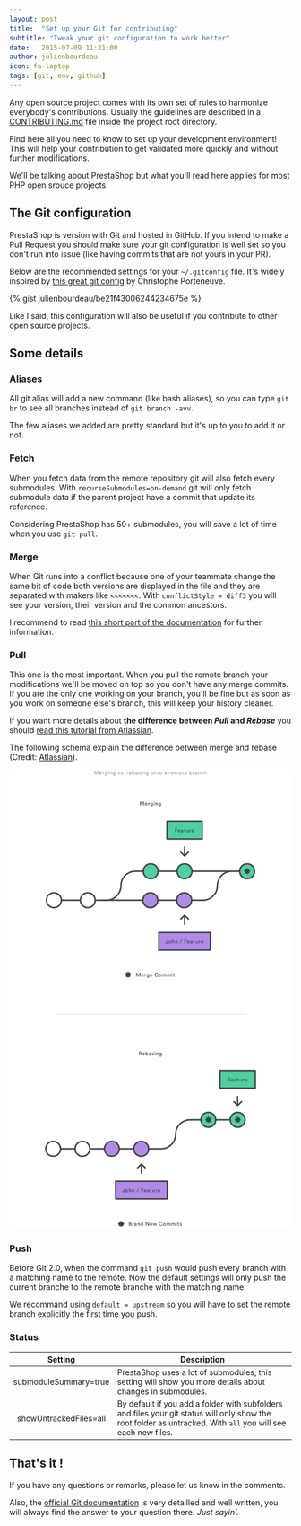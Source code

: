 ```yaml
---
layout: post
title:  "Set up your Git for contributing"
subtitle: "Tweak your git configuration to work better"
date:   2015-07-09 11:21:00
author: julienbourdeau
icon: fa-laptop
tags: [git, env, github]
---
```


Any open source project comes with its own set of rules to harmonize everybody's contributions.
Usually the guidelines are described in a [CONTRIBUTING.md](https://github.com/PrestaShop/PrestaShop/blob/develop/CONTRIBUTING.md)
file inside the project root directory.

Find here all you need to know to set up your development environment! This will help your contribution
to get validated more quickly and without further modifications.

We'll be talking about PrestaShop but what you'll read here applies for most PHP open srouce projects.

## The Git configuration

PrestaShop is version with Git and hosted in GitHub. If you intend to make a Pull Request you should make sure your
git configuration is well set so you don't run into issue (like having commits that are not yours in your PR).


Below are the recommended settings for your `~/.gitconfig` file.
It's widely inspired by [this great git config](https://gist.github.com/tdd/470582) by Christophe Porteneuve.

{% gist julienbourdeau/be21f43006244234675e %}

Like I said, this configuration will also be useful if you contribute to other open source projects.


## Some details

### Aliases

All git alias will add a new command (like bash aliases), so you can type `git br` to see all branches instead of
`git branch -avv`.

The few aliases we added are pretty standard but it's up to you to add it or not.

### Fetch

When you fetch data from the remote repository git will also fetch every submodules. With `recurseSubmodules=on-demand` git
will only fetch submodule data if the parent project have a commit that update its reference.

Considering PrestaShop has 50+ submodules, you will save a lot of time when you use `git pull`.

### Merge

When Git runs into a conflict because one of your teammate change the same bit of code both versions are displayed in the file
and they are separated with makers like `<<<<<<<`. With `conflictStyle = diff3` you will see your version, their version
and the common ancestors.

I recommend to read [this short part of the documentation](http://git-scm.com/docs/git-merge#_how_conflicts_are_presented)
for further information.

### Pull

This one is the most important. When you pull the remote branch your modifications we'll be moved on top so you don't have
any merge commits. If you are the only one working on your branch, you'll be fine but as soon as you work on someone else's
branch, this will keep your history cleaner.

If you want more details about **the difference between _Pull_ and _Rebase_** you should
[read this tutorial from Atlassian](https://www.atlassian.com/git/tutorials/merging-vs-rebasing).

The following schema explain the difference between merge and rebase
(Credit: [Atlassian](https://www.atlassian.com/git/tutorials/merging-vs-rebasing/workflow-walkthrough)).

![](/assets/images/2015/07/git-pull-merge-vs-rebase.svg)

### Push

Before Git 2.0, when the command `git push` would push every branch with a matching name to the remote. Now the default
settings will only push the current branche to the remote branche with the matching name.

We recommand using `default = upstream` so you will have to set the remote branch explicitly the first time you push.

### Status

| Setting | Description |
|:-------:|-------------|
| submoduleSummary=true | PrestaShop uses a lot of submodules, this setting will show you more details about changes in submodules. |
| showUntrackedFiles=all | By default if you add a folder with subfolders and files your git status will only show the root folder as untracked. With `all` you will see each new files. |


## That's it !

If you have any questions or remarks, please let us know in the comments.

Also, the [official Git documentation](http://git-scm.com/doc) is very detailled and well written, you will always
find the answer to your question there. _Just sayin'._
